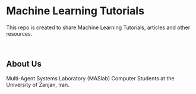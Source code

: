 # Machine Learning Tutorials
This repo is created to share Machine Learning Tutorials, articles and other resources.

<!-- If you want to contribute to this list, please read Contributing Guidelines. -->

<br/>

## About Us
Multi-Agent Systems Laboratory (MASlab) Computer Students at the University of Zanjan, Iran.
